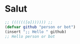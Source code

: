 # Salut
```lisp
;; (((((([o])))))) ;;
(defvar github "person or bot")
(insert ";; Hello " github)
;; Hello person or bot
```
